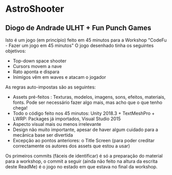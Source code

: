 # AstroShooter

Diogo de Andrade
ULHT + Fun Punch Games
------------------------------

Isto é um jogo (em princípio) feito em 45 minutos para a Workshop "CodeFu - Fazer um jogo em 45 minutos"
O jogo desenhado tinha os seguintes objetivos:

- Top-down space shooter
- Cursors movem a nave
- Rato aponta e dispara
- Inimigos vêm em waves e atacam o jogador

As regras auto-impostas são as seguintes:

- Assets pré-feitos : Texturas, modelos, imagens, sons, efeitos, materiais, fonts. Pode ser necessário fazer algo mais, mas acho que o que   tenho chega!
- Todo o código feito nos 45 minutos: Unity 2018.3 + TextMeshPro + LWRP: Packages já importados, Visual Studio 2015
- Aspecto visual mais ou menos irrelevante
- Design não muito importante, apesar de haver algum cuidado para a mecânica base ser divertida
- Excepção ao pontos anteriores: o Title Screen (para poder creditar correctamente os autores dos assets que estou a usar)

Os primeiros commits (fáceis de identificar) é só a preparação do material para a workshop, o commit a seguir (ainda não feito na altura da escrita deste ReadMe) é o jogo no estado em que estava no final da workshop.
